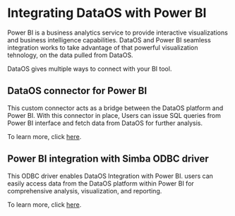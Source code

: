 # Integrating DataOS with Power BI

Power BI is a business analytics service to provide interactive visualizations and business intelligence capabilities. DataOS and Power BI seamless integration works to take advantage of that powerful visualization tehnology, on the data pulled from DataOS.

DataOS gives multiple ways to connect with your BI tool.

## DataOS connector for Power BI
This custom connector acts as a bridge between the DataOS platform and Power BI. With this connector in place, Users can issue SQL queries from Power BI interface and fetch data from DataOS for further analysis.

To learn more, click [here](/interfaces/atlas/bi_tools/powerbi/dataos_connector_powerbi/).

## Power BI integration with Simba ODBC driver
This ODBC driver enables DataOS Integration with Power BI. users can easily access data from the DataOS platform within Power BI for comprehensive analysis, visualization, and reporting.

To learn more, click [here](/interfaces/atlas/bi_tools/powerbi/using_odbc_driver/).
